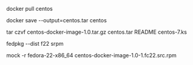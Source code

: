 docker pull centos

docker save --output=centos.tar centos

tar czvf centos-docker-image-1.0.tar.gz centos.tar README centos-7.ks

fedpkg --dist f22 srpm

mock -r fedora-22-x86_64 centos-docker-image-1.0-1.fc22.src.rpm
